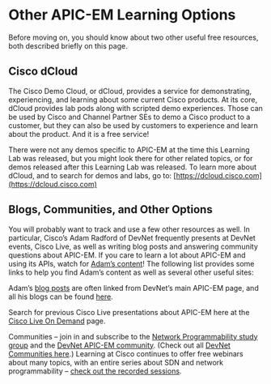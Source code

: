  
# Other APIC-EM Learning Options
Before moving on, you should know about two other useful free resources, both described briefly on this page.

## Cisco dCloud
The Cisco Demo Cloud, or dCloud, provides a service for demonstrating, experiencing, and learning about some current Cisco products. At its core, dCloud provides lab pods along with scripted demo experiences. Those can be used by Cisco and Channel Partner SEs to demo a Cisco product to a customer, but they can also be used by customers to experience and learn about the product. And it is a free service!

There were not any demos specific to APIC-EM at the time this Learning Lab was released, but you might look there for other related topics, or for demos released after this Learning Lab was released. To learn more about dCloud, and to search for demos and labs, go to:
[https://dcloud.cisco.com](https://dcloud.cisco.com)

## Blogs, Communities, and Other Options
You will probably want to track and use a few other resources as well. In particular, Cisco’s Adam Radford of DevNet frequently presents at DevNet events, Cisco Live, as well as writing blog posts and answering community questions about APIC-EM. If you care to learn a lot about APIC-EM and using its APIs, watch for [Adam’s content](https://communities.cisco.com/people/aradford/content)!  The following list provides some links to help you find Adam’s content as well as several other useful sites:

Adam’s [blog posts](https://communities.cisco.com/community/developer/dna/blog?start=0) are often linked from DevNet’s main APIC-EM page, and all his blogs can be found [here](https://communities.cisco.com/people/aradford/content).

Search for previous Cisco Live presentations about APIC-EM here at the [Cisco Live On Demand](https://www.ciscolive.com/online/connect/publicDashboard.ww) page.

Communities – join in and subscribe to the [Network Programmability study group](https://learningnetwork.cisco.com/groups/network-programmability-study-group) and the [DevNet APIC-EM community](https://communities.cisco.com/community/developer/apic-em). (Check out all [DevNet Communities here](https://developer.cisco.com/site/coi/).)
Learning at Cisco continues to offer free webinars about many topics, with an entire series about SDN and network programmability – [check out the recorded sessions](https://learningnetwork.cisco.com/community/learning_center/sdn_recorded_seminars).   

